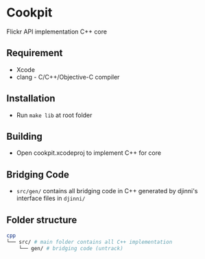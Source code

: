 # Cookpit
Flickr API implementation C++ core

## Requirement
* Xcode
* clang - C/C++/Objective-C compiler

## Installation
* Run `make lib` at root folder

## Building
* Open cookpit.xcodeproj to implement C++ for core

## Bridging Code
* `src/gen/` contains all bridging code in C++ generated by djinni's interface files in `djinni/`

## Folder structure
```bash
cpp
└── src/ # main folder contains all C++ implementation
    └── gen/ # bridging code (untrack)
```
